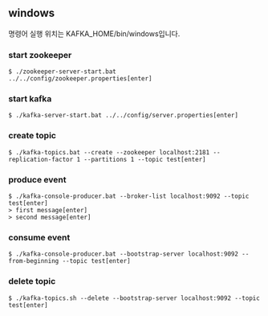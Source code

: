 ## windows
명령어 실행 위치는 KAFKA_HOME/bin/windows입니다.  

### start zookeeper
```shell
$ ./zookeeper-server-start.bat ../../config/zookeeper.properties[enter]
```

### start kafka
```shell
$ ./kafka-server-start.bat ../../config/server.properties[enter]
```

### create topic
```shell
$ ./kafka-topics.bat --create --zookeeper localhost:2181 --replication-factor 1 --partitions 1 --topic test[enter]
```

### produce event
```shell
$ ./kafka-console-producer.bat --broker-list localhost:9092 --topic test[enter]
> first message[enter]
> second message[enter]
```

### consume event
```shell
$ ./kafka-console-producer.bat --bootstrap-server localhost:9092 --from-beginning --topic test[enter]
```

### delete topic
```shell
$ ./kafka-topics.sh --delete --bootstrap-server localhost:9092 --topic test[enter]
```
